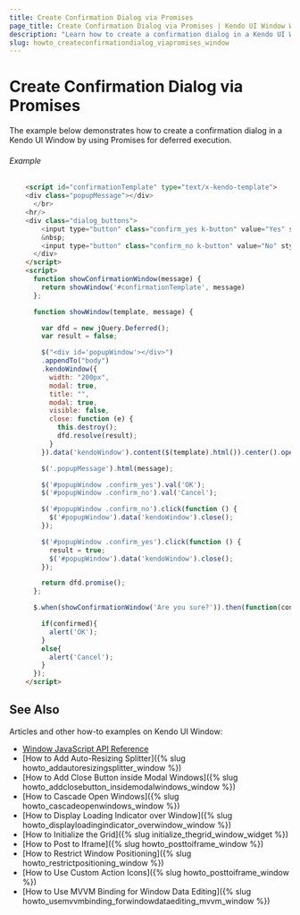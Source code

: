 ```yaml
---
title: Create Confirmation Dialog via Promises
page_title: Create Confirmation Dialog via Promises | Kendo UI Window Widget
description: "Learn how to create a confirmation dialog in a Kendo UI Window by using Promises for deferred execution."
slug: howto_createconfirmationdialog_viapromises_window
---
```


# Create Confirmation Dialog via Promises

The example below demonstrates how to create a confirmation dialog in a Kendo UI Window by using Promises for deferred execution.

###### Example

```html
    <script id="confirmationTemplate" type="text/x-kendo-template">
    <div class="popupMessage"></div>            
      </br>
    <hr/>
    <div class="dialog_buttons">
        <input type="button" class="confirm_yes k-button" value="Yes" style="width: 70px" />
        &nbsp;
        <input type="button" class="confirm_no k-button" value="No" style="width: 70px" />
      </div>
    </script>
    <script>
      function showConfirmationWindow(message) {
        return showWindow('#confirmationTemplate', message)
      };

      function showWindow(template, message) {

        var dfd = new jQuery.Deferred();
        var result = false;

        $("<div id='popupWindow'></div>")
        .appendTo("body")
        .kendoWindow({
          width: "200px",
          modal: true,
          title: "",
          modal: true,
          visible: false,
          close: function (e) {
            this.destroy();
            dfd.resolve(result);
          }
        }).data('kendoWindow').content($(template).html()).center().open();

        $('.popupMessage').html(message);

        $('#popupWindow .confirm_yes').val('OK');
        $('#popupWindow .confirm_no').val('Cancel');

        $('#popupWindow .confirm_no').click(function () {
          $('#popupWindow').data('kendoWindow').close();
        });

        $('#popupWindow .confirm_yes').click(function () {
          result = true;
          $('#popupWindow').data('kendoWindow').close();
        });

        return dfd.promise();
      };

      $.when(showConfirmationWindow('Are you sure?')).then(function(confirmed){

        if(confirmed){
          alert('OK');
        }
        else{
          alert('Cancel');
        }
      });
    </script>
```

## See Also

Articles and other how-to examples on Kendo UI Window:

* [Window JavaScript API Reference](/api/javascript/ui/window)
* [How to Add Auto-Resizing Splitter]({% slug howto_addautoresizingsplitter_window %})
* [How to Add Close Button inside Modal Windows]({% slug howto_addclosebutton_insidemodalwindows_window %})
* [How to Cascade Open Windows]({% slug howto_cascadeopenwindows_window %})
* [How to Display Loading Indicator over Window]({% slug howto_displayloadingindicator_overwindow_window %})
* [How to Initialize the Grid]({% slug initialize_thegrid_window_widget %})
* [How to Post to Iframe]({% slug howto_posttoiframe_window %})
* [How to Restrict Window Positioning]({% slug howto_restrictpositioning_window %})
* [How to Use Custom Action Icons]({% slug howto_posttoiframe_window %})
* [How to Use MVVM Binding for Window Data Editing]({% slug howto_usemvvmbinding_forwindowdataediting_mvvm_window %})
